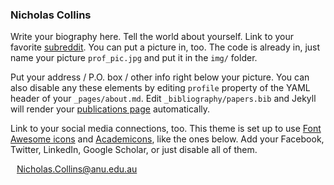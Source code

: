 <h3>Nicholas Collins</h3>

Write your biography here. Tell the world about yourself. Link to your favorite [subreddit](http://reddit.com). You can put a picture in, too. The code is already in, just name your picture `prof_pic.jpg` and put it in the `img/` folder.

Put your address / P.O. box / other info right below your picture. You can also disable any these elements by editing `profile` property of the YAML header of your `_pages/about.md`. Edit `_bibliography/papers.bib` and Jekyll will render your [publications page](/al-folio/publications/) automatically.

Link to your social media connections, too. This theme is set up to use [Font Awesome icons](https://fontawesome.com/) and [Academicons](https://jpswalsh.github.io/academicons/), like the ones below. Add your Facebook, Twitter, LinkedIn, Google Scholar, or just disable all of them.

<div style="margin-bottom:10px">
    <a target="_blank" href="mailto:Nicholas.Collins@anu.edu.au" style="display: flex; align-items: center;">
        <i class="fa-solid fa-envelope" style="font-size: 30px; margin-right: 10px;"></i>
        <span>Nicholas.Collins@anu.edu.au</span>
    </a>
</div>

